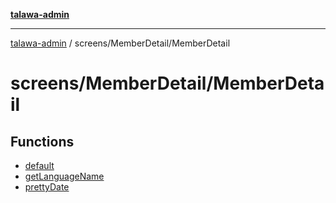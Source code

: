 [**talawa-admin**](../../../README.md)

***

[talawa-admin](../../../modules.md) / screens/MemberDetail/MemberDetail

# screens/MemberDetail/MemberDetail

## Functions

- [default](functions/default.md)
- [getLanguageName](functions/getLanguageName.md)
- [prettyDate](functions/prettyDate.md)

